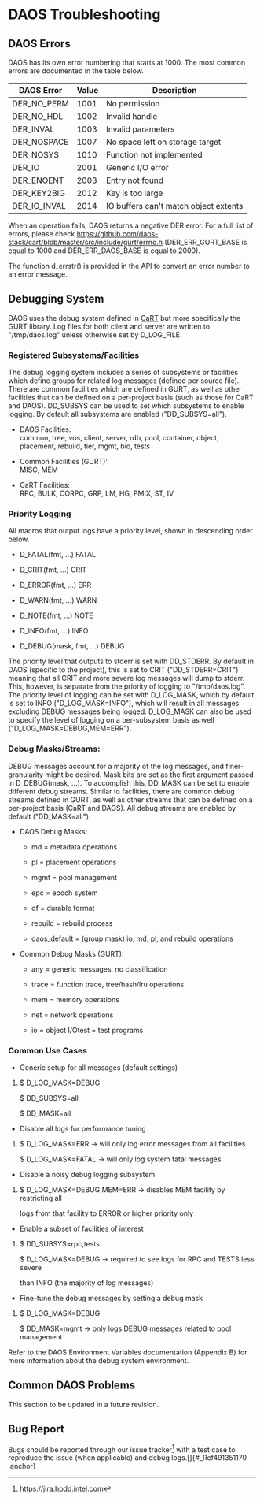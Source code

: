 DAOS Troubleshooting
====================

DAOS Errors
-----------

DAOS has its own error numbering that starts at 1000. The most common
errors are documented in the table below.

|DAOS Error       |Value   |Description
|  ---------------- |------- |---------------------------------------
|DER\_NO\_PERM    |1001    |No permission
|DER\_NO\_HDL     |1002    |Invalid handle
|DER\_INVAL       |1003    |Invalid parameters
|DER\_NOSPACE     |1007    |No space left on storage target
|DER\_NOSYS       |1010    |Function not implemented
|DER\_IO          |2001    |Generic I/O error
|DER\_ENOENT      |2003    |Entry not found
|DER\_KEY2BIG     |2012    |Key is too large
|DER\_IO\_INVAL   |2014    |IO buffers can't match object extents

When an operation fails, DAOS returns a negative DER error. For a full
list of errors, please check
<https://github.com/daos-stack/cart/blob/master/src/include/gurt/errno.h>
(DER\_ERR\_GURT\_BASE is equal to 1000 and DER\_ERR\_DAOS\_BASE is equal
to 2000).

The function d\_errstr() is provided in the API to convert an error
number to an error message.

Debugging System
----------------

DAOS uses the debug system defined in
[CaRT](https://github.com/daos-stack/cart) but more specifically the
GURT library. Log files for both client and server are written to
"/tmp/daos.log" unless otherwise set by D\_LOG\_FILE.

### Registered Subsystems/Facilities

The debug logging system includes a series of subsystems or facilities
which define groups for related log messages (defined per source file).
There are common facilities which are defined in GURT, as well as other
facilities that can be defined on a per-project basis (such as those for
CaRT and DAOS). DD\_SUBSYS can be used to set which subsystems to enable
logging. By default all subsystems are enabled ("DD\_SUBSYS=all").

-   DAOS Facilities:\
    common, tree, vos, client, server, rdb, pool, container, object,
    placement, rebuild, tier, mgmt, bio, tests

-   Common Facilities (GURT):\
    MISC, MEM

-   CaRT Facilities:\
    RPC, BULK, CORPC, GRP, LM, HG, PMIX, ST, IV

### Priority Logging

All macros that output logs have a priority level, shown in descending
order below.

-   D\_FATAL(fmt, ...) FATAL

-   D\_CRIT(fmt, ...) CRIT

-   D\_ERROR(fmt, ...) ERR

-   D\_WARN(fmt, ...) WARN

-   D\_NOTE(fmt, ...) NOTE

-   D\_INFO(fmt, ...) INFO

-   D\_DEBUG(mask, fmt, ...) DEBUG

The priority level that outputs to stderr is set with DD\_STDERR. By
default in DAOS (specific to the project), this is set to CRIT
("DD\_STDERR=CRIT") meaning that all CRIT and more severe log messages
will dump to stderr. This, however, is separate from the priority of
logging to "/tmp/daos.log". The priority level of logging can be set
with D\_LOG\_MASK, which by default is set to INFO
("D\_LOG\_MASK=INFO"), which will result in all messages excluding DEBUG
messages being logged. D\_LOG\_MASK can also be used to specify the
level of logging on a per-subsystem basis as well
("D\_LOG\_MASK=DEBUG,MEM=ERR").

### Debug Masks/Streams:

DEBUG messages account for a majority of the log messages, and
finer-granularity might be desired. Mask bits are set as the first
argument passed in D\_DEBUG(mask, ...). To accomplish this, DD\_MASK can
be set to enable different debug streams. Similar to facilities, there
are common debug streams defined in GURT, as well as other streams that
can be defined on a per-project basis (CaRT and DAOS). All debug streams
are enabled by default ("DD\_MASK=all").

-   DAOS Debug Masks:

    -   md = metadata operations

    -   pl = placement operations

    -   mgmt = pool management

    -   epc = epoch system

    -   df = durable format

    -   rebuild = rebuild process

    -   daos\_default = (group mask) io, md, pl, and rebuild operations

-   Common Debug Masks (GURT):

    -   any = generic messages, no classification

    -   trace = function trace, tree/hash/lru operations

    -   mem = memory operations

    -   net = network operations

    -   io = object I/Otest = test programs

### Common Use Cases

-   Generic setup for all messages (default settings)

1.  \$ D\_LOG\_MASK=DEBUG

    \$ DD\_SUBSYS=all

    \$ DD\_MASK=all

-   Disable all logs for performance tuning

1.  \$ D\_LOG\_MASK=ERR -&gt; will only log error messages from all
    facilities

    \$ D\_LOG\_MASK=FATAL -&gt; will only log system fatal messages

-   Disable a noisy debug logging subsystem

1.  \$ D\_LOG\_MASK=DEBUG,MEM=ERR -&gt; disables MEM facility by
    restricting all

    logs from that facility to ERROR or higher priority only

-   Enable a subset of facilities of interest

1.  \$ DD\_SUBSYS=rpc,tests

    \$ D\_LOG\_MASK=DEBUG -&gt; required to see logs for RPC and TESTS
    less severe

    than INFO (the majority of log messages)

-   Fine-tune the debug messages by setting a debug mask

1.  \$ D\_LOG\_MASK=DEBUG

    \$ DD\_MASK=mgmt -&gt; only logs DEBUG messages related to pool
    management

Refer to the DAOS Environment Variables documentation (Appendix B) for
more information about the debug system environment.

Common DAOS Problems
--------------------

This section to be updated in a future revision.

Bug Report
----------

Bugs should be reported through our issue tracker[^1] with a test case
to reproduce the issue (when applicable) and debug
logs.[]{#_Ref491351170 .anchor}

[^1]: https://jira.hpdd.intel.com

